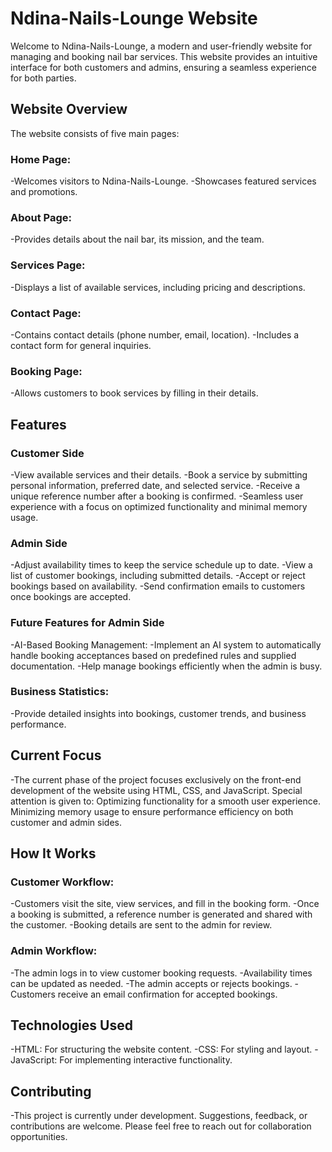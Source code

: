# Ndina-Nails-Lounge Website

Welcome to Ndina-Nails-Lounge, a modern and user-friendly website for managing and booking nail bar services. This website provides an intuitive interface for both customers and admins, ensuring a seamless experience for both parties.

## Website Overview
The website consists of five main pages:

### Home Page:
-Welcomes visitors to Ndina-Nails-Lounge.
-Showcases featured services and promotions.

### About Page:
-Provides details about the nail bar, its mission, and the team.

### Services Page:
-Displays a list of available services, including pricing and descriptions.

### Contact Page:
-Contains contact details (phone number, email, location).
-Includes a contact form for general inquiries.

### Booking Page:
-Allows customers to book services by filling in their details.

## Features

### Customer Side
-View available services and their details.
-Book a service by submitting personal information, preferred date, and selected service.
-Receive a unique reference number after a booking is confirmed.
-Seamless user experience with a focus on optimized functionality and minimal memory usage.

### Admin Side
-Adjust availability times to keep the service schedule up to date.
-View a list of customer bookings, including submitted details.
-Accept or reject bookings based on availability.
-Send confirmation emails to customers once bookings are accepted.

### Future Features for Admin Side
-AI-Based Booking Management:
-Implement an AI system to automatically handle booking acceptances based on predefined rules and supplied documentation.
-Help manage bookings efficiently when the admin is busy.

### Business Statistics:
-Provide detailed insights into bookings, customer trends, and business performance.

## Current Focus
-The current phase of the project focuses exclusively on the front-end development of the website using HTML, CSS, and JavaScript. Special attention is given to:
  Optimizing functionality for a smooth user experience.
  Minimizing memory usage to ensure performance efficiency on both customer and admin sides.

## How It Works

### Customer Workflow:
-Customers visit the site, view services, and fill in the booking form.
-Once a booking is submitted, a reference number is generated and shared with the customer.
-Booking details are sent to the admin for review.

### Admin Workflow:
-The admin logs in to view customer booking requests.
-Availability times can be updated as needed.
-The admin accepts or rejects bookings.
-Customers receive an email confirmation for accepted bookings.

## Technologies Used
-HTML: For structuring the website content.
-CSS: For styling and layout.
-JavaScript: For implementing interactive functionality.

## Contributing
-This project is currently under development. Suggestions, feedback, or contributions are welcome. Please feel free to reach out for collaboration opportunities.
